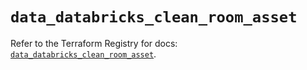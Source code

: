 # `data_databricks_clean_room_asset`

Refer to the Terraform Registry for docs: [`data_databricks_clean_room_asset`](https://registry.terraform.io/providers/databricks/databricks/1.89.0/docs/data-sources/clean_room_asset).
